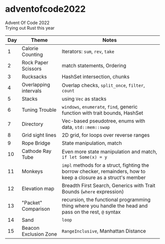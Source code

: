 # adventofcode2022
Advent Of Code 2022  
Trying out Rust this year  

Day | Theme | Notes
----|-------|-------
1   |Calorie Counting| Iterators: `sum`, `rev`, `take`  
2   |Rock Paper Scissors| match statements, Ordering
3   |Rucksacks| HashSet intersection, chunks
4   |Overlapping intervals| Overlap checks, `split_once`, `filter`, `count`
5   |Stacks| using `Vec` as stacks
6   |Tuning Trouble| `windows`, `enumerate`, `find`, generic function with trait bounds, HashSet
7   |Directory| Vec-based pseudotree, enums with data, `std::mem::swap`
8   |Grid sight lines| 2D grid, for loops over reverse ranges
9   |Rope Bridge| State manipulation, match
10  |Cathode Ray Tube| Even more state manipulation and match, `if let Some(x) = y`
11  |Monkeys| `impl` methods for a struct, fighting the borrow checker, remainders, how to keep a closure as a struct's member
12  |Elevation map| Breadth First Search, Generics with Trait Bounds (`where` expression)
13  |"Packet" Comparison| recursion, the functional programming thing where you handle the head and pass on the rest, `@` syntax
14  |Sand| `loop`
15  |Beacon Exclusion Zone| `RangeInclusive`, Manhattan Distance
